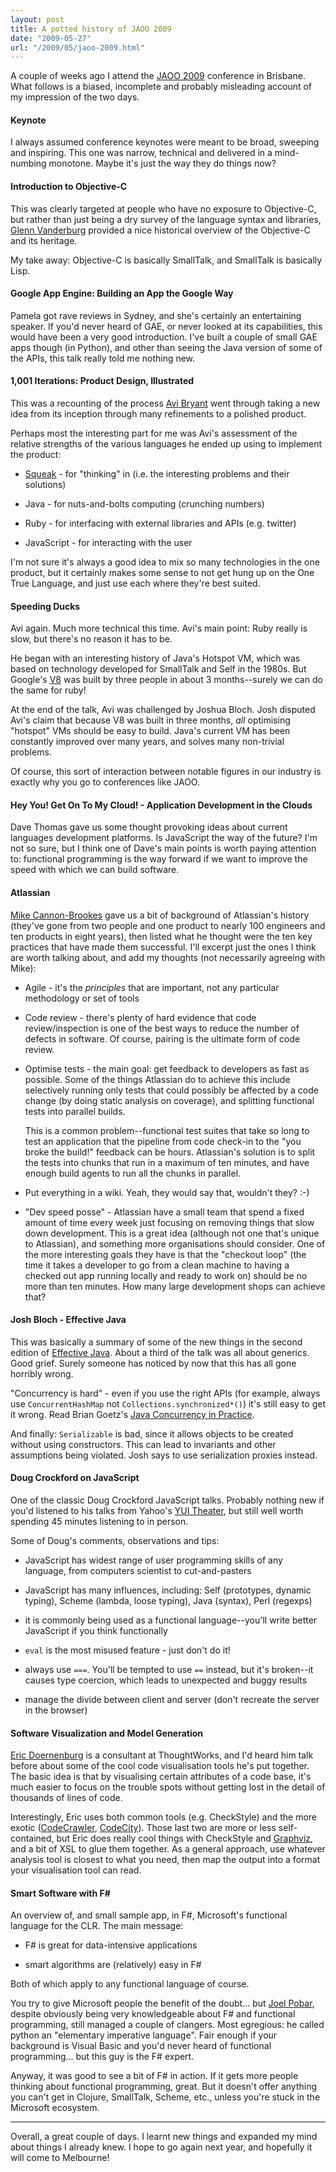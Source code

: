```yaml
---
layout: post
title: A potted history of JAOO 2009
date: "2009-05-27"
url: "/2009/05/jaoo-2009.html"
---
```


A couple of weeks ago I attend the [JAOO 2009][] conference in
Brisbane. What follows is a biased, incomplete and probably misleading
account of my impression of the two days.

[JAOO 2009]: http://jaoo.com.au/brisbane-2009/


#### Keynote

I always assumed conference keynotes were meant to be broad, sweeping
and inspiring. This one was narrow, technical and delivered in a
mind-numbing monotone. Maybe it's just the way they do things now?


#### Introduction to Objective-C

This was clearly targeted at people who have no exposure to
Objective-C, but rather than just being a dry survey of the language
syntax and libraries, [Glenn Vanderburg][] provided a nice historical
overview of the Objective-C and its heritage.

My take away: Objective-C is basically SmallTalk, and SmallTalk is
basically Lisp.

[Glenn Vanderburg]: http://www.vanderburg.org/Blog


#### Google App Engine: Building an App the Google Way

Pamela got rave reviews in Sydney, and she's certainly an entertaining
speaker. If you'd never heard of GAE, or never looked at its
capabilities, this would have been a very good introduction. I've
built a couple of small GAE apps though (in Python), and other than
seeing the Java version of some of the APIs, this talk really told me
nothing new.


#### 1,001 Iterations: Product Design, Illustrated

This was a recounting of the process [Avi Bryant][] went through
taking a new idea from its inception through many refinements to a
polished product.

Perhaps most the interesting part for me was Avi's assessment of the
relative strengths of the various languages he ended up using to
implement the product:

 * [Squeak][] - for "thinking" in (i.e. the interesting problems and their solutions)

 * Java - for nuts-and-bolts computing (crunching numbers)

 * Ruby - for interfacing with external libraries and APIs (e.g. twitter)

 * JavaScript - for interacting with the user

I'm not sure it's always a good idea to mix so many technologies in
the one product, but it certainly makes some sense to not get hung up
on the One True Language, and just use each where they're best suited.

[Avi Bryant]: http://avibryant.com/
[Squeak]: http://www.squeak.org/


#### Speeding Ducks

Avi again. Much more technical this time. Avi's main point: Ruby
really is slow, but there's no reason it has to be.

He began with an interesting history of Java's Hotspot VM, which was
based on technology developed for SmallTalk and Self in the 1980s. But
Google's [V8][] was built by three people in about 3 months--surely we
can do the same for ruby!

At the end of the talk, Avi was challenged by Joshua Bloch. Josh
disputed Avi's claim that because V8 was built in three months, *all*
optimising "hotspot" VMs should be easy to build. Java's current VM
has been constantly improved over many years, and solves many
non-trivial problems.

Of course, this sort of interaction between notable figures in our
industry is exactly why you go to conferences like JAOO.

[V8]: http://code.google.com/p/v8/


#### Hey You! Get On To My Cloud! - Application Development in the Clouds

Dave Thomas gave us some thought provoking ideas about current
languages development platforms. Is JavaScript the way of the future?
I'm not so sure, but I think one of Dave's main points is worth paying
attention to: functional programming is the way forward if we want to
improve the speed with which we can build software.


#### Atlassian

[Mike Cannon-Brookes][] gave us a bit of background of Atlassian's
history (they've gone from two people and one product to nearly 100
engineers and ten products in eight years), then listed what he
thought were the ten key practices that have made them successful.
I'll excerpt just the ones I think are worth talking about, and add my
thoughts (not necessarily agreeing with Mike):

 * Agile - it's the *principles* that are important, not any
   particular methodology or set of tools

 * Code review - there's plenty of hard evidence that code
   review/inspection is one of the best ways to reduce the number of
   defects in software. Of course, pairing is the ultimate form of
   code review.

 * Optimise tests - the main goal: get feedback to developers as fast
   as possible. Some of the things Atlassian do to achieve this
   include selectively running only tests that could possibly be
   affected by a code change (by doing static analysis on coverage),
   and splitting functional tests into parallel builds.

   This is a common problem--functional test suites that take so long
   to test an application that the pipeline from code check-in to the
   "you broke the build!" feedback can be hours. Atlassian's solution
   is to split the tests into chunks that run in a maximum of ten
   minutes, and have enough build agents to run all the chunks in
   parallel.

 * Put everything in a wiki. Yeah, they would say that, wouldn't they?
   :-)

 * "Dev speed posse" - Atlassian have a small team that spend a fixed
   amount of time every week just focusing on removing things that
   slow down development. This is a great idea (although not one
   that's unique to Atlassian), and something more organisations
   should consider. One of the more interesting goals they have is
   that the "checkout loop" (the time it takes a developer to go from
   a clean machine to having a checked out app running locally and
   ready to work on) should be no more than ten minutes. How many
   large development shops can achieve that?

[Mike Cannon-Brookes]: http://blogs.atlassian.com/rebelutionary


#### Josh Bloch - Effective Java

This was basically a summary of some of the new things in the second
edition of [Effective Java][]. About a third of the talk was all about
generics. Good grief. Surely someone has noticed by now that this has
all gone horribly wrong.

"Concurrency is hard" - even if you use the right APIs (for example,
always use `ConcurrentHashMap` not `Collections.synchronized*()`) it's
still easy to get it wrong. Read Brian Goetz's [Java Concurrency in Practice][]. 

And finally: `Serializable` is bad, since it allows objects to be
created without using constructors. This can lead to invariants and
other assumptions being violated. Josh says to use serialization
proxies instead.

[Effective Java]: http://www.amazon.com/gp/product/0321356683?ie=UTF8&tag=mikerowecode-20&linkCode=as2&camp=1789&creative=390957&creativeASIN=0321356683
[Java Concurrency in Practice]: http://www.amazon.com/gp/product/0321349601?ie=UTF8&tag=mikerowecode-20&linkCode=as2&camp=1789&creative=390957&creativeASIN=0321349601


#### Doug Crockford on JavaScript

One of the classic Doug Crockford JavaScript talks. Probably nothing
new if you'd listened to his talks from Yahoo's [YUI Theater][], but
still well worth spending 45 minutes listening to in person.

Some of Doug's comments, observations and tips:

 * JavaScript has widest range of user programming skills of any
   language, from computers scientist to cut-and-pasters

 * JavaScript has many influences, including: Self (prototypes,
   dynamic typing), Scheme (lambda, loose typing), Java (syntax), Perl
   (regexps)

 * it is commonly being used as a functional language--you'll write
   better JavaScript if you think functionally

 * `eval` is the most misused feature - just don't do it!

 * always use `===`. You'll be tempted to use `==` instead, but it's
   broken--it causes type coercion, which leads to unexpected and
   buggy results

 * manage the divide between client and server (don't recreate the
   server in the browser)

[YUI Theater]: http://developer.yahoo.com/yui/theater/


#### Software Visualization and Model Generation

[Eric Doernenburg][] is a consultant at ThoughtWorks, and I'd heard him talk before
about some of the cool code visualisation tools he's put together. The
basic idea is that by visualising certain attributes of a code base,
it's much easier to focus on the trouble spots without getting lost in
the detail of thousands of lines of code.

Interestingly, Eric uses both common tools (e.g. CheckStyle) and the
more exotic ([CodeCrawler][], [CodeCity][]). Those last two are more
or less self-contained, but Eric does really cool things with
CheckStyle and [Graphviz][], and a bit of XSL to glue them together.
As a general approach, use whatever analysis tool is closest to what
you need, then map the output into a format your visualisation tool
can read.

[Eric Doernenburg]: http://erik.doernenburg.com/
[CodeCrawler]: http://www.inf.unisi.ch/faculty/lanza/codecrawler.html
[CodeCity]: http://www.inf.unisi.ch/phd/wettel/codecity.html
[Graphviz]: http://www.graphviz.org/


#### Smart Software with F\# 

An overview of, and small sample app, in F#, Microsoft's functional
language for the CLR. The main message:

  * F# is great for data-intensive applications

  * smart algorithms are (relatively) easy in F#

Both of which apply to any functional language of course.

You try to give Microsoft people the benefit of the doubt... but [Joel Pobar][], 
despite obviously being very knowledgeable about F# and
functional programming, still managed a couple of clangers. Most
egregious: he called python an "elementary imperative language". Fair
enough if your background is Visual Basic and you'd never heard of
functional programming... but this guy is the F# expert.

Anyway, it was good to see a bit of F# in action. If it gets more
people thinking about functional programming, great. But it doesn't
offer anything you can't get in Clojure, SmallTalk, Scheme, etc.,
unless you're stuck in the Microsoft ecosystem.

[Joel Pobar]: http://callvirt.net/blog/

----

Overall, a great couple of days. I learnt new things and expanded my
mind about things I already knew. I hope to go again next year, and
hopefully it will come to Melbourne!
